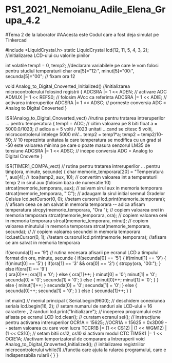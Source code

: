 # PS1_2021_Nemoianu_Adile_Elena_Grupa_4.2
#Tema 2 de la laborator
#AAcesta este Codul care a fost deja simulat pe Tinkercad

#include <LiquidCrystal.h>
static LiquidCrystal lcd(12, 11, 5, 4, 3, 2); 
//initializarea LCD-ului cu valorile pinilor

int volatile temp1 = 0, temp2; 
//declaram variabilele pe care le vom folosi pentru studiul temperaturii
char ora[5]="12:", minut[5]="00:", secunda[5]="00"; 
// fixam ora 12

void Analog_to_Digital_Cnoverted_Initialized() //initializarea microcontrolerului folosind registrii 
{
ADCSRA |= 1 << ADEN;   // activare ADC
ADMUX |= 1 << REFS0;   // folosim AVcc ca referinta
ADCSRA |= 1 << ADIE;   // activarea intreruperilor 
ADCSRA |= 1 << ADSC;   // porneste conversia ADC = Analog to Digital Cnoverted
}

ISR(Analog_to_Digital_Cnoverted_vect)  //rutina pentru tratarea intreruperilor ... pentru temperatura
{
temp1 = ADC;               // citim valoarea pe 8 biti
float a = 5000.0/1023;    // adica a = 5 volti / 1023 unitati  ...cand se citesc 5 volti, microcontrolerul intelege 5000 mV... 
temp2 = temp1*a;
temp2 = temp2/10-50;      // 10 reprezinta unitatea la care temperatura se modifica cu un grad si -50 este valoarea minima pe care o poate masura senzorul LM35 de tensiune
ADCSRA |= 1 << ADSC;     // incepe conversia ADC = Analog to Digital Cnoverte
}

ISR(TIMER1_COMPA_vect) // rutina pentru tratarea intreruperilor ... pentru timp(ora, minute, secunde)
{
char memorie_temporara[20] = "Temperatura ", aux[4]; //
itoa(temp2, aux, 10); // convertim valoarea int a temperaturii temp 2 in sirul aux (folosim baza de numeratie 10)
strcat(memorie_temporara, aux); // salvam sirul aux in memoria temporara
strcat(memorie_temporara, "'C"); // adaugam la sirul initial semnul Gradelor Celsius
lcd.setCursor(0, 0); //setam cursorul 
lcd.print(memorie_temporara); // afisam ceea ce am salvat in memoria temporara -- adica afisam temperatura 
strcpy(memorie_temporara, "Ora ");  // copiem valoarea orei in memoria temporara
strcat(memorie_temporara, ora);  // copiem valoarea orei in memoria temporara
strcat(memorie_temporara, minut); // copiem valoarea minutului in memoria temporara
strcat(memorie_temporara, secunda); // // copiem valoarea secundei in memoria temporara
lcd.setCursor(0, 1); //setam cursorul
lcd.print(memorie_temporara); //afisam ce am salvat in memoria temporara
  
if(secunda[1] == '9')    // rutina necesara afisarii pe ecranul LCD a timpului format din ore, minute, secunde
{
if(secunda[0] == '5')
{
if(minut[1] == '9')
{
if(minut[0] == '5')
{
if(ora[1] == '3' && ora[0] == '2')
{
strcpy(ora, "00:");
}
else if(ora[1] == '9')	
{
ora[0]++;
ora[1] = '0';
}
else
{
ora[1]++;
}
minut[0] = '0';
minut[1] = '0';
secunda[0] = '0';
secunda[1] = '0';
}
else
{
minut[0]++;
minut[1] = '0';
}
}
else
{
minut[1]++;
}
secunda[0] = '0';
secunda[1] = '0';
}
else
{
secunda[0]++;
secunda[1] = '0';
}
}
else
{
secunda[1]++;
}
}


int main()      // meniul principal
{
  Serial.begin(9600);  // deschidem conexiunea seriala
  lcd.begin(16, 2); // setam numarul de randuri ale LCD-ului = 16 caractere , 2 randuri
  lcd.print("Initializare"); // inceperea programului este afisata pe ecranul LCD
  lcd.clear(); // curatam ecranul
  sei(); // instrucțiune pentru activarea intreruperilor
  OCR1A = 15625; //OCR1A = 15625 = 0x3D09 -- setam valoarea cu care vom lucra
  TCCR1B |= (1 << CS12) | (1 << WGM12) | (1 << CS10); // setam bitii cs12, cs10 si activam modul CTC
  TIMSK1 |= 1 << OCIE1A; //activam temporizatorul de comparare a întreruperii
  void Analog_to_Digital_Cnoverted_Initialized(); // initializarea registriilor microcontrolerului
  while(1) //functia care ajuta la rularea programului, care e indispensabila rularii
  {
  }
}
